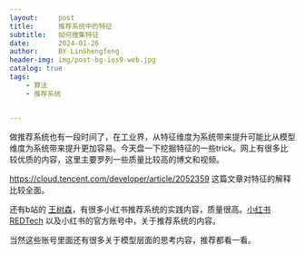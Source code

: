 ```yaml
---
layout:     post
title:      推荐系统中的特征
subtitle:   如何搜集特征
date:       2024-01-26
author:     BY LinShengfeng
header-img: img/post-bg-ios9-web.jpg
catalog: true
tags:
    - 算法
    - 推荐系统


---
```


做推荐系统也有一段时间了，在工业界，从特征维度为系统带来提升可能比从模型维度为系统带来提升更加容易。今天盘一下挖掘特征的一些trick。网上有很多比较优质的内容，这里主要罗列一些质量比较高的博文和视频。

https://cloud.tencent.com/developer/article/2052359 这篇文章对特征的解释比较全面。

还有b站的 [王树森](https://space.bilibili.com/1369507485?spm_id_from=333.337.search-card.all.click)，有很多小红书推荐系统的实践内容，质量很高。[小红书REDTech](https://space.bilibili.com/1018175068?spm_id_from=333.337.search-card.all.click) 以及小红书的官方账号中，关于推荐系统的内容。

当然这些账号里面还有很多关于模型层面的思考内容，推荐都看一看。
